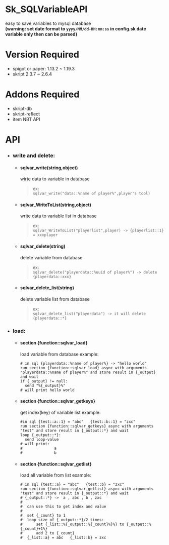 # Sk_SQLVariableAPI
easy to save variables to mysql database  
**(warning: set date format to ``yyyy/MM/dd-HH:mm:ss`` in config.sk date variable only then can be parsed)**


# Version Required
* spigot or paper: 1.13.2 ~ 1.19.3
* skript 2.3.7 ~ 2.6.4


# Addons Required
* skript-db
* skript-reflect
* item NBT API


# API
  * ### write and delete:  
    * #### sqlvar_write(string,object)
      wirte data to variable in database  
      > ex:  
      `sqlvar_write("data::%name of player%",player's tool)`  
    * #### sqlvar_WriteToList(string,object)
      write data to variable list in database  
      > ex:  
      `sqlvar_WriteToList("playerlist",player) -> {playerlist::1} = xxxplayer `
    * #### sqlvar_delete(string)
      delete variable from database  
      > ex:  
      `sqlvar_delete("playerdata::%uuid of player%") -> delete {playerdata::xxx} `
    * #### sqlvar_delete_list(string)
      delete variable list from database 
      > ex:  
      `sqlvar_delete_list("playerdata") -> it will delete {playerdata::*} `

  * ### load:  

    * #### section {function::sqlvar_load} 
      load variable from database
      example:  
      ```
      # in sql {playerdata::%name of player%} -> "hello world"
      run section {function::sqlvar_load} async with arguments "playerdata::%name of player%" and store result in {_output} and wait
      if {_output} != null:
        send "%{_output}%"
      # will print hello world
      ```
     
    * #### section {function::sqlvar_getkeys}
      get index(key) of variable list
      example:  
      ```
      #in sql {test::a::1} = "abc"   {test::b::1} = "zxc"
      run section {function::sqlvar_getkeys} async with arguments "test" and store result in {_output::*} and wait
      loop {_output::*}:
        send loop-value
      # will print:
      #              a
      #              b 
      
      ```
    * #### section {function::sqlvar_getlist}
      load all variable from list
      example:  
      ```
      # in sql {test::a} = "abc"   {test::b} = "zxc"
      run section {function::sqlvar_getlist} async with arguments "test" and store result in {_output::*} and wait
      # {_output::*} ->  a , abc , b , zxc
      #
      #  can use this to get index and value
      #
      #  set {_count} to 1
      #  loop size of {_output::*}/2 times:
      #      set {_list::%{_output::%{_count}%}%} to {_output::%{_count}+1%}
      #      add 2 to {_count}
      #  {_list::a} = abc   {_list::b} = zxc
      
      ```


      
